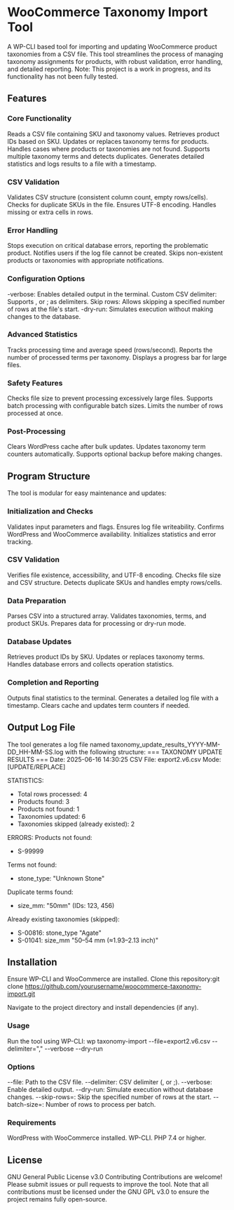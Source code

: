 # WooCommerce Taxonomy Import Tool

A WP-CLI based tool for importing and updating WooCommerce product taxonomies from a CSV file. This tool streamlines the process of managing taxonomy assignments for products, with robust validation, error handling, and detailed reporting.
Note: This project is a work in progress, and its functionality has not been fully tested.

## Features
### Core Functionality

Reads a CSV file containing SKU and taxonomy values.
Retrieves product IDs based on SKU.
Updates or replaces taxonomy terms for products.
Handles cases where products or taxonomies are not found.
Supports multiple taxonomy terms and detects duplicates.
Generates detailed statistics and logs results to a file with a timestamp.

### CSV Validation

Validates CSV structure (consistent column count, empty rows/cells).
Checks for duplicate SKUs in the file.
Ensures UTF-8 encoding.
Handles missing or extra cells in rows.

### Error Handling

Stops execution on critical database errors, reporting the problematic product.
Notifies users if the log file cannot be created.
Skips non-existent products or taxonomies with appropriate notifications.

### Configuration Options

-verbose: Enables detailed output in the terminal.
Custom CSV delimiter: Supports , or ; as delimiters.
Skip rows: Allows skipping a specified number of rows at the file's start.
-dry-run: Simulates execution without making changes to the database.

### Advanced Statistics

Tracks processing time and average speed (rows/second).
Reports the number of processed terms per taxonomy.
Displays a progress bar for large files.

### Safety Features

Checks file size to prevent processing excessively large files.
Supports batch processing with configurable batch sizes.
Limits the number of rows processed at once.

### Post-Processing

Clears WordPress cache after bulk updates.
Updates taxonomy term counters automatically.
Supports optional backup before making changes.

## Program Structure

The tool is modular for easy maintenance and updates:

### Initialization and Checks

Validates input parameters and flags.
Ensures log file writeability.
Confirms WordPress and WooCommerce availability.
Initializes statistics and error tracking.


### CSV Validation

Verifies file existence, accessibility, and UTF-8 encoding.
Checks file size and CSV structure.
Detects duplicate SKUs and handles empty rows/cells.


### Data Preparation

Parses CSV into a structured array.
Validates taxonomies, terms, and product SKUs.
Prepares data for processing or dry-run mode.


### Database Updates

Retrieves product IDs by SKU.
Updates or replaces taxonomy terms.
Handles database errors and collects operation statistics.


### Completion and Reporting

Outputs final statistics to the terminal.
Generates a detailed log file with a timestamp.
Clears cache and updates term counters if needed.



## Output Log File
The tool generates a log file named taxonomy_update_results_YYYY-MM-DD_HH-MM-SS.log with the following structure:
=== TAXONOMY UPDATE RESULTS ===
Date: 2025-06-16 14:30:25
CSV File: export2.v6.csv
Mode: [UPDATE/REPLACE]

STATISTICS:
- Total rows processed: 4
- Products found: 3
- Products not found: 1
- Taxonomies updated: 6
- Taxonomies skipped (already existed): 2

ERRORS:
Products not found:
- S-99999

Terms not found:
- stone_type: "Unknown Stone"

Duplicate terms found:
- size_mm: "50mm" (IDs: 123, 456)

Already existing taxonomies (skipped):
- S-00816: stone_type "Agate"
- S-01041: size_mm "50–54 mm (≈1.93–2.13 inch)"

## Installation

Ensure WP-CLI and WooCommerce are installed.
Clone this repository:git clone https://github.com/yourusername/woocommerce-taxonomy-import.git

Navigate to the project directory and install dependencies (if any).

### Usage
Run the tool using WP-CLI:
wp taxonomy-import --file=export2.v6.csv --delimiter="," --verbose --dry-run

### Options

--file: Path to the CSV file.
--delimiter: CSV delimiter (, or ;).
--verbose: Enable detailed output.
--dry-run: Simulate execution without database changes.
--skip-rows=<number>: Skip the specified number of rows at the start.
--batch-size=<number>: Number of rows to process per batch.

### Requirements

WordPress with WooCommerce installed.
WP-CLI.
PHP 7.4 or higher.

## License
GNU General Public License v3.0
Contributing
Contributions are welcome! Please submit issues or pull requests to improve the tool. Note that all contributions must be licensed under the GNU GPL v3.0 to ensure the project remains fully open-source.

